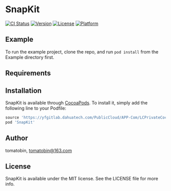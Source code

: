 # SnapKit

[![CI Status](https://img.shields.io/travis/tomatobin/SnapKit.svg?style=flat)](https://travis-ci.org/tomatobin/SnapKit)
[![Version](https://img.shields.io/cocoapods/v/SnapKit.svg?style=flat)](https://cocoapods.org/pods/SnapKit)
[![License](https://img.shields.io/cocoapods/l/SnapKit.svg?style=flat)](https://cocoapods.org/pods/SnapKit)
[![Platform](https://img.shields.io/cocoapods/p/SnapKit.svg?style=flat)](https://cocoapods.org/pods/SnapKit)

## Example

To run the example project, clone the repo, and run `pod install` from the Example directory first.

## Requirements

## Installation

SnapKit is available through [CocoaPods](https://cocoapods.org). To install
it, simply add the following line to your Podfile:

```ruby
source 'https://yfgitlab.dahuatech.com/PublicCloud/APP-Com/LCPrivateCocoaPods.git'
pod 'SnapKit'
```

## Author

tomatobin, tomatobin@163.com

## License

SnapKit is available under the MIT license. See the LICENSE file for more info.
